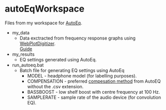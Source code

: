 # autoEqWorkspace
Files from my workspace for [AutoEq](https://github.com/jaakkopasanen/AutoEq).

- my_data
  - Data exctracted from frequency response graphs using [WebPlotDigitizer](https://apps.automeris.io/wpd/). </br>
    [Guide](https://medium.com/@jaakkopasanen/make-your-headphones-sound-supreme-1cbd567832a9)
- my_results
  - EQ settings generated using AutoEq.
- run_autoeq.bat
  - Batch file for generating EQ settings using AutoEq
    - MODEL - headphone model (for labelling purposes).
    - COMPENSATION - preferred [compesation method](https://github.com/jaakkopasanen/AutoEq/tree/master/compensation) from AutoEQ without the .csv extension.
    - BASSBOOST - low shelf boost with centre frequency at 100 Hz.
    - SAMPLERATE - sample rate of the audio device (for convolution EQ).
